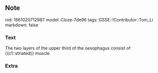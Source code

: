 ## Note
nid: 1661020712987
model: Cloze-7de96
tags: GSSE::!Contributor::Tom_Li
markdown: false

### Text
<div>
  The two layers of the upper third of the oesophagus consist of
  {{c1::striated}} muscle
</div>

### Extra

